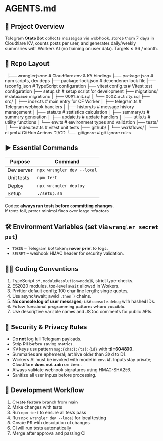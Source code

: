 # AGENTS.md
## 📜 Project Overview
Telegram **Stats Bot** collects messages via webhook, stores them 7 days in Cloudflare KV, counts posts per user, and generates daily/weekly summaries with Workers AI (no training on user data). Targets ≤ $6 / month.

## 📁 Repo Layout
.
├── wrangler.jsonc         # Cloudflare env & KV bindings
├── package.json           # npm scripts, dev deps
├── package-lock.json      # dependency lock file
├── tsconfig.json          # TypeScript configuration
├── vitest.config.ts       # Vitest test configuration
├── setup.sh               # setup script for development
├── migrations/            # database migrations
│   ├── 0001_init.sql
│   └── 0002_activity.sql
├── src/
│   ├── index.ts           # main entry for CF Worker
│   ├── telegram.ts        # Telegram webhook handlers
│   ├── history.ts         # message history management
│   ├── stats.ts           # statistics calculation
│   ├── summary.ts         # summary generation
│   ├── update.ts          # update handlers
│   ├── utils.ts           # utility functions
│   └── env.ts             # environment types and validation
├── tests/
│   └── index.test.ts      # vitest unit tests
├── .github/
│   └── workflows/
│       └── ci.yml         # GitHub Actions CI/CD
└── .gitignore            # git ignore rules

## ▶️ Essential Commands
| Purpose           | Command                                   |
|-------------------|-------------------------------------------|
| Dev server        | `npx wrangler dev --local`                |
| Unit tests        | `npm test`                                |
| Deploy            | `npx wrangler deploy`                     |
| Setup             | `./setup.sh`                              |

Codex: **always run tests before committing changes**.  
If tests fail, prefer minimal fixes over large refactors.

## 🛠 Environment Variables (set via `wrangler secret put`)
- `TOKEN` – Telegram bot token; **never print** to logs.
- `SECRET` – webhook HMAC header for security validation.

## 🧑‍💻 Coding Conventions
1. TypeScript 5+, `moduleResolution=node16`, strict type-checks.  
2. ES2020 modules, top-level `await` allowed in Workers.  
3. Prettier default config; 100 char line length; single quotes.  
4. Use async/await; avoid `.then()` chains.  
5. **No console.log of user messages**; use `console.debug` with hashed IDs.
6. Follow functional programming patterns where possible.
7. Use descriptive variable names and JSDoc comments for public APIs.

## 🔐 Security & Privacy Rules
- Do **not** log full Telegram payloads.  
- Strip PII before saving metrics.  
- KV keys use pattern `msg:{chat}:{ts}:{id}` with **ttl=604800**.  
- Summaries are ephemeral; archive older than 30 d to D1.  
- Workers AI must be invoked with model in `env.AI`. Inputs stay private; Cloudflare **does not train** on them.
- Always validate webhook signatures using HMAC-SHA256.
- Sanitize all user inputs before processing.

## 🔄 Development Workflow
1. Create feature branch from main
2. Make changes with tests
3. Run `npm test` to ensure all tests pass
4. Run `npx wrangler dev --local` for local testing
5. Create PR with description of changes
6. CI will run tests automatically
7. Merge after approval and passing CI